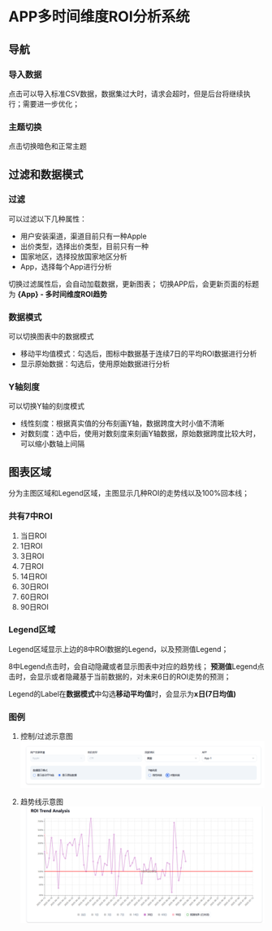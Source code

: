# APP多时间维度ROI分析系统

## 导航

### 导入数据
点击可以导入标准CSV数据，数据集过大时，请求会超时，但是后台将继续执行；需要进一步优化；

### 主题切换
点击切换暗色和正常主题

## 过滤和数据模式

### 过滤

可以过滤以下几种属性：
- 用户安装渠道，渠道目前只有一种Apple
- 出价类型，选择出价类型，目前只有一种
- 国家地区，选择投放国家地区分析
- App，选择每个App进行分析

切换过滤属性后，会自动加载数据，更新图表；
切换APP后，会更新页面的标题为 **{App} - 多时间维度ROI趋势**

### 数据模式
可以切换图表中的数据模式

- 移动平均值模式：勾选后，图标中数据基于连续7日的平均ROI数据进行分析
- 显示原始数据：勾选后，使用原始数据进行分析

### Y轴刻度
可以切换Y轴的刻度模式

- 线性刻度：根据真实值的分布刻画Y轴，数据跨度大时小值不清晰
- 对数刻度：选中后，使用对数刻度来刻画Y轴数据，原始数据跨度比较大时，可以缩小数轴上间隔

## 图表区域

分为主图区域和Legend区域，主图显示几种ROI的走势线以及100%回本线；

### 共有7中ROI
1. 当日ROI
2. 1日ROI
3. 3日ROI
4. 7日ROI
5. 14日ROI
6. 30日ROI
7. 60日ROI
8. 90日ROI

### Legend区域
Legend区域显示上边的8中ROI数据的Legend，以及预测值Legend；

8中Legend点击时，会自动隐藏或者显示图表中对应的趋势线；
**预测值**Legend点击时，会显示或者隐藏基于当前数据的，对未来6日的ROI走势的预测；

Legend的Label在**数据模式**中勾选**移动平均值**时，会显示为**x日(7日均值)**


### 图例

1. 控制/过滤示意图
![控制器](./images/roi_controller.png)

2. 趋势线示意图
![趋势图](./images/roi_chart.png)